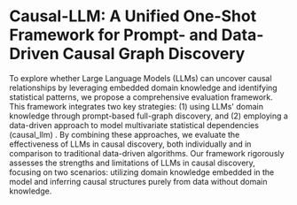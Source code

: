 # Causal-LLM: A Unified One-Shot Framework for Prompt- and Data-Driven Causal Graph Discovery
To explore whether Large Language Models (LLMs) can uncover causal relationships by leveraging embedded domain knowledge and identifying statistical patterns, we propose a comprehensive evaluation framework. This framework integrates two key strategies: (1) using LLMs' domain knowledge through prompt-based full-graph discovery, and (2) employing a data-driven approach to model multivariate statistical dependencies (causal_llm) . By combining these approaches, we evaluate the effectiveness of LLMs in causal discovery, both individually and in comparison to traditional data-driven algorithms. Our framework rigorously assesses the strengths and limitations of LLMs in causal discovery, focusing on two scenarios: utilizing domain knowledge embedded in the model and inferring causal structures purely from data without domain knowledge.

<!-- ![diag2 drawio](https://github.com/user-attachments/assets/4ac1172b-780d-49af-a044-430c03a7d359) -->
